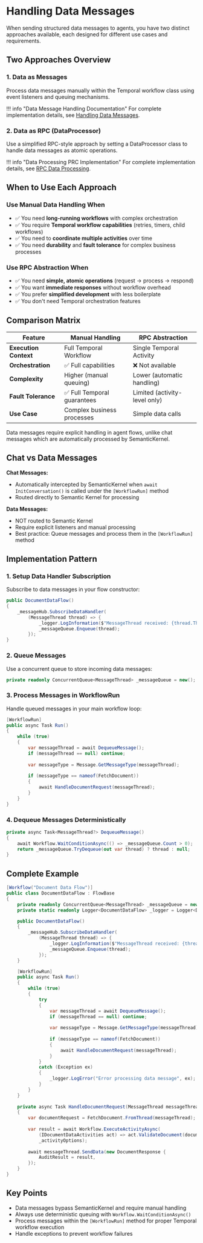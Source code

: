 # Handling Data Messages

When sending structured data messages to agents, you have two distinct approaches available, each designed for different use cases and requirements.

## Two Approaches Overview

### 1. Data as Messages

Process data messages manually within the Temporal workflow class using event listeners and queuing mechanisms.

!!! info "Data Message Handling Documentation"
    For complete implementation details, see [Handling Data Messages](8-handling-data-messages.md).

### 2. Data as RPC (DataProcessor)

Use a simplified RPC-style approach by setting a DataProcessor class to handle data messages as atomic operations.

!!! info "Data Processing PRC Implementation"
    For complete implementation details, see [RPC Data Processing](10-handling-data-rpc.md).

## When to Use Each Approach

### Use Manual Data Handling When

- ✅ You need **long-running workflows** with complex orchestration
- ✅ You require **Temporal workflow capabilities** (retries, timers, child workflows)
- ✅ You need to **coordinate multiple activities** over time
- ✅ You need **durability** and **fault tolerance** for complex business processes

### Use RPC Abstraction When

- ✅ You need **simple, atomic operations** (request → process → respond)
- ✅ You want **immediate responses** without workflow overhead
- ✅ You prefer **simplified development** with less boilerplate
- ✅ You don't need Temporal orchestration features

## Comparison Matrix

| Feature | Manual Handling | RPC Abstraction |
|---------|----------------|-----------------|
| **Execution Context** | Full Temporal Workflow | Single Temporal Activity |
| **Orchestration** | ✅ Full capabilities | ❌ Not available |
| **Complexity** | Higher (manual queuing) | Lower (automatic handling) |
| **Fault Tolerance** | ✅ Full Temporal guarantees | Limited (activity-level only) |
| **Use Case** | Complex business processes | Simple data calls |

Data messages require explicit handling in agent flows, unlike chat messages which are automatically processed by SemanticKernel.

## Chat vs Data Messages

**Chat Messages:**

- Automatically intercepted by SemanticKernel when `await InitConversation()` is called under the `[WorkflowRun]` method
- Routed directly to Semantic Kernel for processing

**Data Messages:**

- NOT routed to Semantic Kernel
- Require explicit listeners and manual processing
- Best practice: Queue messages and process them in the `[WorkflowRun]` method

## Implementation Pattern

### 1. Setup Data Handler Subscription

Subscribe to data messages in your flow constructor:

```csharp
public DocumentDataFlow()
{
    _messageHub.SubscribeDataHandler(
        (MessageThread thread) => {
            _logger.LogInformation($"MessageThread received: {thread.ThreadId}");
            _messageQueue.Enqueue(thread);
        });
}
```

### 2. Queue Messages

Use a concurrent queue to store incoming data messages:

```csharp
private readonly ConcurrentQueue<MessageThread> _messageQueue = new();
```

### 3. Process Messages in WorkflowRun

Handle queued messages in your main workflow loop:

```csharp
[WorkflowRun]
public async Task Run()
{
    while (true)
    {
        var messageThread = await DequeueMessage();
        if (messageThread == null) continue;
        
        var messageType = Message.GetMessageType(messageThread);
        
        if (messageType == nameof(FetchDocument))
        {
            await HandleDocumentRequest(messageThread);
        }
    }
}
```

### 4. Dequeue Messages Deterministically

```csharp
private async Task<MessageThread?> DequeueMessage()
{
    await Workflow.WaitConditionAsync(() => _messageQueue.Count > 0);
    return _messageQueue.TryDequeue(out var thread) ? thread : null;
}
```

## Complete Example

```csharp
[Workflow("Document Data Flow")]
public class DocumentDataFlow : FlowBase
{
    private readonly ConcurrentQueue<MessageThread> _messageQueue = new();
    private static readonly Logger<DocumentDataFlow> _logger = Logger<DocumentDataFlow>.For();

    public DocumentDataFlow()
    {
        _messageHub.SubscribeDataHandler(
            (MessageThread thread) => {
                _logger.LogInformation($"MessageThread received: {thread.ThreadId}");
                _messageQueue.Enqueue(thread);
            });
    }

    [WorkflowRun]
    public async Task Run()
    {
        while (true)
        {
            try
            {
                var messageThread = await DequeueMessage();
                if (messageThread == null) continue;
                
                var messageType = Message.GetMessageType(messageThread);
                
                if (messageType == nameof(FetchDocument))
                {
                    await HandleDocumentRequest(messageThread);
                }
            }
            catch (Exception ex)
            {
                _logger.LogError("Error processing data message", ex);
            }
        }
    }
    
    private async Task HandleDocumentRequest(MessageThread messageThread)
    {
        var documentRequest = FetchDocument.FromThread(messageThread);
        
        var result = await Workflow.ExecuteActivityAsync(
            (IDocumentDataActivities act) => act.ValidateDocument(documentRequest.DocumentId), 
            _activityOptions);
            
        await messageThread.SendData(new DocumentResponse {
            AuditResult = result,
        });
    }
}
```

## Key Points

- Data messages bypass SemanticKernel and require manual handling
- Always use deterministic queuing with `Workflow.WaitConditionAsync()`
- Process messages within the `[WorkflowRun]` method for proper Temporal workflow execution
- Handle exceptions to prevent workflow failures
